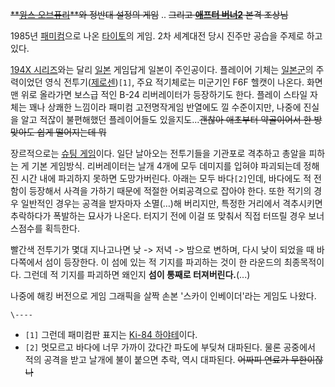  
  
  

<del>**[윙스 오브퓨리](%EC%9C%99%EC%8A%A4%20%EC%98%A4%EB%B8%8C%20%ED%93%A8%EB%A6%AC.md)**와 정반대
설정의 게임</del> .. <del>그리고 **[애프터 버너2](%EC%95%A0%ED%94%84%ED%84%B0%20%EB%B2%84%EB%84%88%202.md)** 본격 조상님</del>

  

1985년 [패미컴](%ED%8C%A8%EB%AF%B8%EC%BB%B4.md)으로 나온
[타이토](%ED%83%80%EC%9D%B4%ED%86%A0.md)의 게임. 2차 세계대전 당시 진주만 공습을 주제로 하고 있다.

  

[194X 시리즈](194X%20%EC%8B%9C%EB%A6%AC%EC%A6%88.md)와는 달리
[일본](%EC%9D%BC%EB%B3%B8.md) 게임답게 일본이 주인공이다. 플레이어 기체는
[일본군](%EC%9D%BC%EB%B3%B8%EA%B5%B0.md)의 주력이었던 영식
전투기([제로센](%EC%A0%9C%EB%A1%9C%EC%84%BC.md))`[1]`, 주요 적기체로는 미군기인 F6F 헬캣이 나온다.
화면 맨 위로 올라가면 보스급 적인 B-24 리버레이터가 등장하기도 한다. 플레이 스타일 자체는 꽤나 상쾌한 느낌이라 패미컴 고전명작게임
반열에도 낄 수준이지만, 나중에 진실을 알고 적잖이 불편해했던 플레이어들도 있을지도...<del>괜찮아 애초부터 약골이어서 한 방 맞아도
쉽게 떨어지는데 뭐</del>

  

장르적으로는 [슈팅 게임](%EC%8A%88%ED%8C%85%20%EA%B2%8C%EC%9E%84.md)이다. 일단 날아오는 전투기들을
기관포로 격추하고 총알을 피하는 게 기본 게임방식. 리버레이터는 날개 4개에 모두 데미지를 입혀야 파괴되는데 정해진 시간 내에 파괴하지
못하면 도망가버린다. 아래는 모두 바다`[2]`인데, 바다에도 적 전함이 등장해서 사격을 가하기 때문에 적절한 어뢰공격으로 잡아야 한다.
또한 적기의 경우 일반적인 경우는 공격을 받자마자 소멸(…)해 버리지만, 특정한 거리에서 격추시키면 추락하다가 폭발하는 묘사가 나온다.
터지기 전에 이걸 또 맞춰서 직접 터뜨릴 경우 보너스점수를 획득한다.

  

빨간색 전투기가 몇대 지나고나면 낮 -> 저녁 -> 밤으로 변하며, 다시 낮이 되었을 때 바다쪽에서 섬이 등장한다. 이 섬에 있는 적 기지를
파괴하는 것이 한 라운드의 최종목적이다. 그런데 적 기지를 파괴하면 왜인지 **섬이 통째로 터져버린다.**(...)

  

나중에 해킹 버전으로 게임 그래픽을 살짝 손본 '스카이 인베이더'라는 게임도 나왔다.

`\----`

  * `[1]` 그런데 패미컴판 표지는 [Ki-84 하야테](Ki-84%20%ED%95%98%EC%95%BC%ED%85%8C.md)이다.
  * `[2]` 멋모르고 바다에 너무 가까이 갔다간 파도에 부딪쳐 대파된다. 물론 공중에서 적의 공격을 받고 날개에 불이 붙으면 추락, 역시 대파된다. <del>어짜피 연료가 무한이잖나</del>

